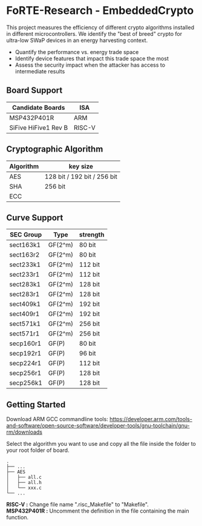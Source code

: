 # FoRTE-Research - EmbeddedCrypto

This project measures the efficiency of different crypto algorithms installed in different microcontrollers. We identify the "best of breed" crypto for ultra-low SWaP devices in an energy harvesting context.
- Quantify the performance vs. energy trade space
- Identify device features that impact this trade space the most
- Assess the security impact when the attacker has access to intermediate results

## Board Support 

Candidate Boards  | ISA
------------- | -------------
MSP432P401R  | ARM
SiFive HiFive1 Rev B  | RISC-V 

## Cryptographic Algorithm

Algorithm  | key size
------------- | -------------
AES  | 128 bit / 192 bit / 256 bit
SHA  | 256 bit
ECC  | 

## Curve Support

SEC Group | Type | strength
------------- | ------------- | -------------
sect163k1  | GF(2^m) | 80 bit
sect163r2  | GF(2^m) | 80 bit
sect233k1  | GF(2^m) | 112 bit
sect233r1  | GF(2^m) | 112 bit
sect283k1  | GF(2^m) | 128 bit
sect283r1  | GF(2^m) | 128 bit
sect409k1  | GF(2^m) | 192 bit
sect409r1  | GF(2^m) | 192 bit
sect571k1  | GF(2^m) | 256 bit
sect571r1  | GF(2^m) | 256 bit
secp160r1  | GF(P) | 80 bit
secp192r1  | GF(P) | 96 bit
secp224r1  | GF(P) | 112 bit
secp256r1  | GF(P) | 128 bit
secp256k1  | GF(P) | 128 bit

## Getting Started

Download ARM GCC commandline tools: https://developer.arm.com/tools-and-software/open-source-software/developer-tools/gnu-toolchain/gnu-rm/downloads

Select the algorithm you want to use and copy all the file inside the folder to your root folder of board.

    .
    ├── ...
    ├── AES                    
    │   ├── all.c          
    │   ├── all.h         
    │   └── xxx.c                
    └── ...

**RISC-V :**
Change file name ".risc_Makefile" to "Makefile".\
**MSP432P401R :**
Uncomment the definition in the file containing the main function.
